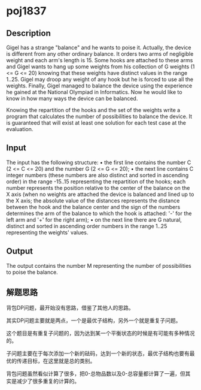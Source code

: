 # poj1837
## Description

Gigel has a strange "balance" and he wants to poise it. Actually, the device is different from any other ordinary balance.
It orders two arms of negligible weight and each arm's length is 15. Some hooks are attached to these arms and Gigel wants to hang up some weights from his collection of G weights (1 <= G <= 20) knowing that these weights have distinct values in the range 1..25. Gigel may droop any weight of any hook but he is forced to use all the weights.
Finally, Gigel managed to balance the device using the experience he gained at the National Olympiad in Informatics. Now he would like to know in how many ways the device can be balanced.

Knowing the repartition of the hooks and the set of the weights write a program that calculates the number of possibilities to balance the device.
It is guaranteed that will exist at least one solution for each test case at the evaluation.
## Input

The input has the following structure:
• the first line contains the number C (2 <= C <= 20) and the number G (2 <= G <= 20);
• the next line contains C integer numbers (these numbers are also distinct and sorted in ascending order) in the range -15..15 representing the repartition of the hooks; each number represents the position relative to the center of the balance on the X axis (when no weights are attached the device is balanced and lined up to the X axis; the absolute value of the distances represents the distance between the hook and the balance center and the sign of the numbers determines the arm of the balance to which the hook is attached: '-' for the left arm and '+' for the right arm);
• on the next line there are G natural, distinct and sorted in ascending order numbers in the range 1..25 representing the weights' values.
## Output

The output contains the number M representing the number of possibilities to poise the balance.

## 解题思路

背包DP问题，最开始没有思路，借鉴了其他人的思路。

其实DP问题主要就是两点，一个是最优子结构，另外一个就是重复子问题。

这个题目是有重复子问题的，因为达到某一个平衡状态的时候是有可能有多种情况的。

子问题主要在于每次添加一个新的砝码，达到一个新的状态，最优子结构也要有最优的传递目标，在这里就是总的类别。

背包问题虽然看似计算了很多，把0-总物品数以及0-总容量都计算了一遍，但其实是减少了很多重复的计算的。